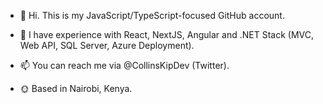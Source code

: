 - 👋 Hi. This is my JavaScript/TypeScript-focused GitHub account.

- 🚉 I have experience with React, NextJS, Angular and .NET Stack (MVC, Web API, SQL Server, Azure Deployment).

- 📫 You can reach me via @CollinsKipDev (Twitter). 

- 🌞 Based in Nairobi, Kenya.

<!---
CollinsKippy/CollinsKippy is a ✨ special ✨ repository because its `README.md` (this file) appears on your GitHub profile.
You can click the Preview link to take a look at your changes.
--->
